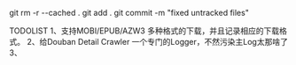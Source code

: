 
git rm -r --cached .
git add .
git commit -m "fixed untracked files"

TODOLIST
1、支持MOBI/EPUB/AZW3 多种格式的下载，并且记录相应的下载格式。
2、给Douban Detail Crawler 一个专门的Logger，不然污染主Log太那啥了
3、
